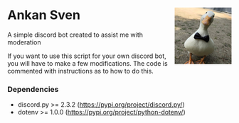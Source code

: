 # Ankan Sven <img src="./img/icon.jpg" width="128" height="128" alt="Mod Icon" align="right">
A simple discord bot created to assist me with moderation

If you want to use this script for your own discord bot, you will have to make a few modifications.
The code is commented with instructions as to how to do this.

### Dependencies
- discord.py >= 2.3.2 (https://pypi.org/project/discord.py/)
- dotenv >= 1.0.0 (https://pypi.org/project/python-dotenv/)
